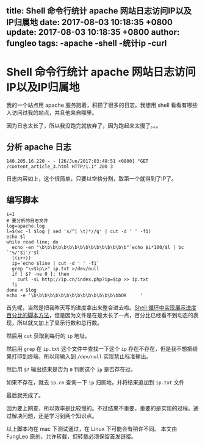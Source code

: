 title: Shell 命令行统计 apache 网站日志访问IP以及IP归属地
date: 2017-08-03 10:18:35 +0800
update: 2017-08-03 10:18:35 +0800
author: fungleo
tags:
    -apache
    -shell
    -统计ip
    -curl
---

# Shell 命令行统计 apache 网站日志访问IP以及IP归属地

我的一个站点用 apache 服务跑着，积攒了很多的日志。我想用 shell 看看有哪些人访问过我的站点，并且他来自哪里。

因为日志太长了，所以我没跑完就放弃了，因为跑起来太慢了。。。

## 分析 apache 日志

```
140.205.16.220 - - [26/Jun/2017:03:49:51 +0800] "GET /content_article_3.html HTTP/1.1" 200 3
```

日志内容如上，这个很简单，只要以空格分割，取第一个就得到了IP了。

## 编写脚本

```
i=1
# 要分析的日志文件
log=apache.log
l=$(wc -l $log | sed 's/^[ \t]*//g' | cut -d ' ' -f1)
echo $l
while read line; do
  echo -en "\b\b\b\b\b\b\b\b\b\b\b\b\b\b\b\b"`echo $i*100/$l | bc `'%/'$i'/'$l
  ((i++))
  ip=`echo $line | cut -d ' ' -f1`
  grep "\<$ip\>" ip.txt >/dev/null
  if [ $? -ne 0 ]; then
    curl -sL http://ip.cn/index.php?ip=$ip >> ip.txt
  fi
done < $log
echo -e '\b\b\b\b\b\b\b\b\b\b\b\b\b\b\b\bbOK     '
```

首先呢，当然是把我昨天写的进度拿出来整合进去啦。[Shell 循环中实现展示进度百分比的脚本方法](http://blog.csdn.net/fungleo/article/details/76576487)，但是因为文件是在是太长了一点，百分比已经看不到动态的表现，所以就又加上了显示行数和总行数。

然后用 `cut` 获取到每行的 `ip` 地址。

然后用 `grep` 在 `ip.txt` 这个文件中查找一下这个 `ip` 存在不存在，但是我不想把结果打印到终端，所以用输入到 `/dev/null` 实现禁止标准输出。

然后用 `$?` 输出结果是否为 `0` 判断这个 `ip` 是否存在过。

如果不存在，就去 `ip.cn` 查询一下 `ip` 归属地，并将结果追加到 `ip.txt` 文件

最后就完成了。

因为要上网查，所以效率是比较慢的。不过结果不重要，重要的是实现的过程。通过解决问题，还是学习到两个知识点。

以上脚本均在 mac 下测试通过，在 Linux 下可能会有稍许不同。
本文由 FungLeo 原创，允许转载，但转载必须保留首发链接。

